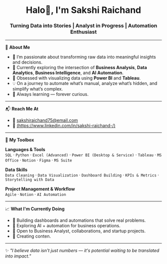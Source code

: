 <h1 align="center">Halo👋, I'm Sakshi Raichand</h1>
<h3 align="center">Turning Data into Stories | Analyst in Progress | Automation Enthusiast</h3>

---

🚀 **About Me**

- 🎯 I’m passionate about transforming raw data into meaningful insights and decisions.
- 🔎 Currently exploring the intersection of **Business Analysis**, **Data Analytics**, **Business Intelligence**, and **AI Automation**.
- 📌 Obsessed with visualizing data using **Power BI** and **Tableau**.
- 💡 On a journey to automate what’s manual, analyze what’s hidden, and simplify what’s complex.
- 🧠 Always learning — forever curious.

---

📬 **Reach Me At**  
- 📩 sakshiraichand75@email.com   
- 💼 [(https://www.linkedin.com/in/sakshi-raichand-/)](#)  

---

🧰 **My Toolbox**

**Languages & Tools**  
`SQL` · `Python` · `Excel (Advanced)` · `Power BI (Desktop & Service)` · `Tableau` · `MS Office` · `Notion` · `Figma` · `MS Suite`

**Data Skills**  
`Data Cleaning` · `Data Visualization` · `Dashboard Building` · `KPIs & Metrics` · `Storytelling with Data`

**Project Management & Workflow**  
`Agile` · `Notion` · `AI Automation`

---

📈 **What I'm Currently Doing**

- 🔭 Building dashboards and automations that solve real problems.
- 🌱 Exploring AI + automation for business operations.
- 🤝 Open to Business Analyst, collaborations, and startup projects.
- 🎥 Creating conten.

---

✨ *"I believe data isn't just numbers — it's potential waiting to be translated into impact."*

